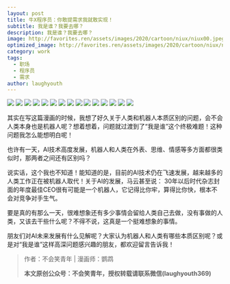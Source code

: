 ```yaml
---
layout: post
title: 牛X程序员：你敢提需求我就敢实现！
subtitle: 我是谁？我要去哪？
description: 我是谁？我要去哪？
image: http://favorites.ren/assets/images/2020/cartoon/niux/niux00.jpeg
optimized_image: http://favorites.ren/assets/images/2020/cartoon/niux/niux00.jpeg
category: work
tags:
  - 职场
  - 程序员
  - 需求
author: laughyouth
---
```


![](http://favorites.ren/assets/images/2020/cartoon/niux/niux01.jpg)
![](http://favorites.ren/assets/images/2020/cartoon/niux/niux02.jpg)
![](http://favorites.ren/assets/images/2020/cartoon/niux/niux03.jpg)
![](http://favorites.ren/assets/images/2020/cartoon/niux/niux04.jpg)
![](http://favorites.ren/assets/images/2020/cartoon/niux/niux05.jpg)
![](http://favorites.ren/assets/images/2020/cartoon/niux/niux06.jpg)
![](http://favorites.ren/assets/images/2020/cartoon/niux/niux07.jpg)
![](http://favorites.ren/assets/images/2020/cartoon/niux/niux08.jpg)
![](http://favorites.ren/assets/images/2020/cartoon/niux/niux09.jpg)
![](http://favorites.ren/assets/images/2020/cartoon/niux/niux10.jpg)
![](http://favorites.ren/assets/images/2020/cartoon/niux/niux11.jpg)
![](http://favorites.ren/assets/images/2020/cartoon/niux/niux12.jpg)
![](http://favorites.ren/assets/images/2020/cartoon/niux/niux13.jpg)
![](http://favorites.ren/assets/images/2020/cartoon/niux/niux14.jpg)
![](http://favorites.ren/assets/images/2020/cartoon/niux/niux15.jpg)


其实在写这篇漫画的时候，我想了好久关于人类和机器人本质区别的问题，会不会人类本身也是机器人呢？想着想着，问题就过渡到了“我是谁”这个终极难题！这种问题我怎么能想明白呢！

也许有一天，AI技术高度发展，机器人和人类在外表、思维、情感等多方面都很类似时，那两者之间还有区别吗？

说实话，这个我也不知道！能知道的是，目前的AI技术仍在飞速发展，越来越多的人类工作正在被机器人取代！关于AI的发展，马云甚至说：	30年以后时代杂志封面的年度最佳CEO很有可能是一个机器人，它记得比你牢，算得比你快，根本不会对竞争对手生气。 

要是真的有那么一天，很难想象还有多少事情会留给人类自己去做，没有事做的人类，又该去干些什么呢？不得不说，这真是一个挺难想象的事情。
 
朋友们对AI未来发展有什么见解呢？大家认为机器人和人类有哪些本质区别呢？或是对“我是谁”这样高深问题感兴趣的朋友，都欢迎留言告诉我！

>作者：不会笑青年 | 漫画师：鹦鹉
>
>**本文原创公众号：不会笑青年，授权转载请联系微信(laughyouth369)**